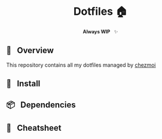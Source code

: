 <div align="center">

# Dotfiles :house:</span>

<span style="font-size: 0.9em;">__Always WIP__ &nbsp; :sparkles:</span>

</div>

## 📌 &nbsp; Overview
This repository contains all my dotfiles managed by [chezmoi](https://github.com/twpayne/chezmoi/)


## 🚀 &nbsp; Install

## 📦 &nbsp; Dependencies

## 📜 &nbsp; Cheatsheet
